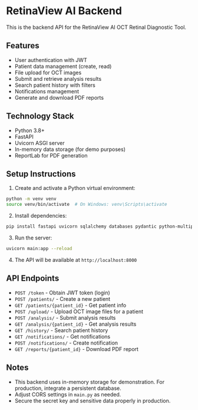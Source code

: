 # RetinaView AI Backend

This is the backend API for the RetinaView AI OCT Retinal Diagnostic Tool.

## Features

- User authentication with JWT
- Patient data management (create, read)
- File upload for OCT images
- Submit and retrieve analysis results
- Search patient history with filters
- Notifications management
- Generate and download PDF reports

## Technology Stack

- Python 3.8+
- FastAPI
- Uvicorn ASGI server
- In-memory data storage (for demo purposes)
- ReportLab for PDF generation

## Setup Instructions

1. Create and activate a Python virtual environment:

```bash
python -m venv venv
source venv/bin/activate  # On Windows: venv\Scripts\activate
```

2. Install dependencies:

```bash
pip install fastapi uvicorn sqlalchemy databases pydantic python-multipart passlib[bcrypt] pyjwt aiofiles jinja2 reportlab
```

3. Run the server:

```bash
uvicorn main:app --reload
```

4. The API will be available at `http://localhost:8000`

## API Endpoints

- `POST /token` - Obtain JWT token (login)
- `POST /patients/` - Create a new patient
- `GET /patients/{patient_id}` - Get patient info
- `POST /upload/` - Upload OCT image files for a patient
- `POST /analysis/` - Submit analysis results
- `GET /analysis/{patient_id}` - Get analysis results
- `GET /history/` - Search patient history
- `GET /notifications/` - Get notifications
- `POST /notifications/` - Create notification
- `GET /reports/{patient_id}` - Download PDF report

## Notes

- This backend uses in-memory storage for demonstration. For production, integrate a persistent database.
- Adjust CORS settings in `main.py` as needed.
- Secure the secret key and sensitive data properly in production.
